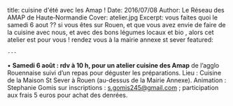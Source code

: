  title: cuisine d'été avec les Amap !
    Date: 2016/07/08
    Author: Le Réseau des AMAP de Haute&#x2011;Normandie
    Cover: atelier.jpg
    Excerpt: vous faites quoi le samedi 6 aout ?? si vous êtes sur Rouen, et que vous avez envie de faire de la cuisine avec nous, et avec des bons légumes locaux et bio , alors cet atelier est pour vous ! rendez vous à la mairie annexe st sever
    featured:
    

    ---
   
•	**Samedi 6 août : rdv à 10 h, pour un atelier cuisine des Amap** de l’agglo Rouennaise suivi d’un repas pour déguster les préparations. Lieu : Cuisine de la Maison St Sever à Rouen (au-dessus de la Mairie Annexe). Animation :  Stephanie Gomis sur inscriptions : s.gomis245@gmail.com ; participation aux frais 5 euros pour achat des denrées.